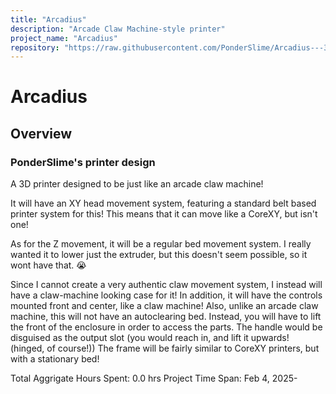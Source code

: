 ```yaml
---
title: "Arcadius"
description: "Arcade Claw Machine-style printer"
project_name: "Arcadius"
repository: "https://raw.githubusercontent.com/PonderSlime/Arcadius---3D-Printer/refs/heads/main/design.md"
---
```

# Arcadius
## Overview
### PonderSlime's printer design
A 3D printer designed to be just like an arcade claw machine!

It will have an XY head movement system, featuring a standard belt based printer system for this! This means that it can move like a CoreXY, but isn't one!

As for the Z movement, it will be a regular bed movement system. I really wanted it to lower just the extruder, but this doesn't seem possible, so it wont have that. 😭

Since I cannot create a very authentic claw movement system, I instead will have a claw-machine looking case for it! In addition, it will have the controls mounted front and center, like a claw machine!
Also, unlike an arcade claw machine, this will not have an autoclearing bed. Instead, you will have to lift the front of the enclosure in order to access the parts. The handle would be disguised as the output slot (you would reach in, and lift it upwards! (hinged, of course!))
The frame will be fairly similar to CoreXY printers, but with a stationary bed!

Total Aggrigate Hours Spent: 0.0 hrs
Project Time Span: Feb 4, 2025-
